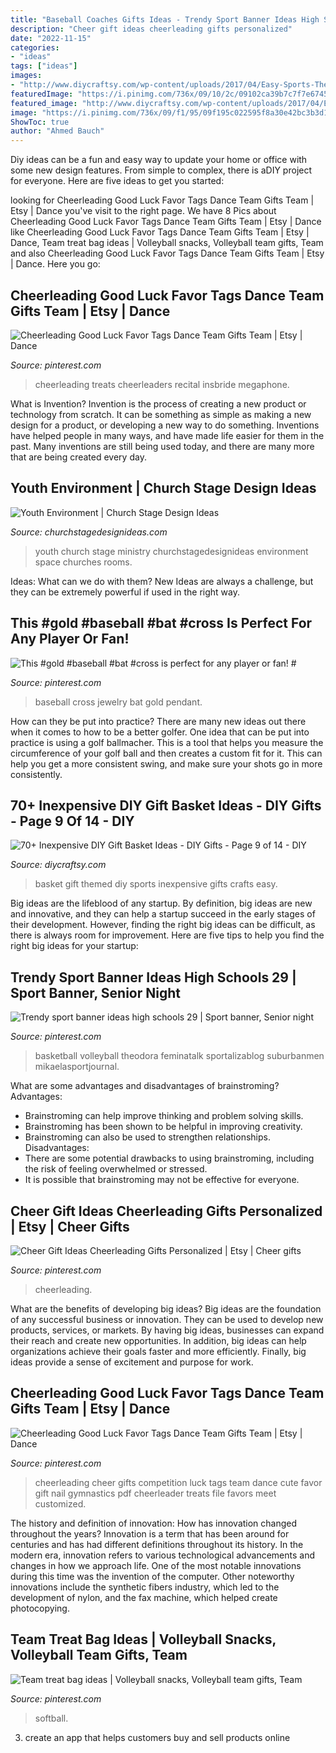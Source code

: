 ```yaml
---
title: "Baseball Coaches Gifts Ideas - Trendy Sport Banner Ideas High Schools 29"
description: "Cheer gift ideas cheerleading gifts personalized"
date: "2022-11-15"
categories:
- "ideas"
tags: ["ideas"]
images:
- "http://www.diycraftsy.com/wp-content/uploads/2017/04/Easy-Sports-Themed-Gift-Basket.jpg"
featuredImage: "https://i.pinimg.com/736x/09/10/2c/09102ca39b7c7f7e6745424fad9115eb--baseball-jewelry-baseball-bats.jpg"
featured_image: "http://www.diycraftsy.com/wp-content/uploads/2017/04/Easy-Sports-Themed-Gift-Basket.jpg"
image: "https://i.pinimg.com/736x/09/f1/95/09f195c022595f8a30e42bc3b3d1cf79.jpg"
ShowToc: true
author: "Ahmed Bauch"
---
```



Diy ideas can be a fun and easy way to update your home or office with some new design features. From simple to complex, there is aDIY project for everyone. Here are five ideas to get you started: 

	

		
looking for Cheerleading Good Luck Favor Tags Dance Team Gifts Team | Etsy | Dance you've visit to the right page. We have 8 Pics about Cheerleading Good Luck Favor Tags Dance Team Gifts Team | Etsy | Dance like Cheerleading Good Luck Favor Tags Dance Team Gifts Team | Etsy | Dance, Team treat bag ideas | Volleyball snacks, Volleyball team gifts, Team and also Cheerleading Good Luck Favor Tags Dance Team Gifts Team | Etsy | Dance. Here you go:
		
    
## Cheerleading Good Luck Favor Tags Dance Team Gifts Team | Etsy | Dance

<img loading=lazy src="https://i.pinimg.com/736x/09/f1/95/09f195c022595f8a30e42bc3b3d1cf79.jpg" onerror="this.onerror=null;this.src='https://tse4.mm.bing.net/th?id=OIP.P2-9LtAiscN3h211buWHmQHaJ3&amp;pid=15.1';" alt="Cheerleading Good Luck Favor Tags Dance Team Gifts Team | Etsy | Dance">

_Source: pinterest.com_

>cheerleading treats cheerleaders recital insbride megaphone. 

	

What is Invention?
Invention is the process of creating a new product or technology from scratch. It can be something as simple as making a new design for a product, or developing a new way to do something. Inventions have helped people in many ways, and have made life easier for them in the past. Many inventions are still being used today, and there are many more that are being created every day.

    
## Youth Environment | Church Stage Design Ideas

<img loading=lazy src="https://churchstagedesignideas.com/wp-content/uploads/2017/10/MM3_9247.jpg" onerror="this.onerror=null;this.src='https://tse4.mm.bing.net/th?id=OIP.EnFiIrlBaN4py15gh7ArFgHaE7&amp;pid=15.1';" alt="Youth Environment | Church Stage Design Ideas">

_Source: churchstagedesignideas.com_

>youth church stage ministry churchstagedesignideas environment space churches rooms. 

	

Ideas: What can we do with them?
New Ideas are always a challenge, but they can be extremely powerful if used in the right way.

    
## This #gold #baseball #bat #cross Is Perfect For Any Player Or Fan! #

<img loading=lazy src="https://i.pinimg.com/736x/09/10/2c/09102ca39b7c7f7e6745424fad9115eb--baseball-jewelry-baseball-bats.jpg" onerror="this.onerror=null;this.src='https://tse3.mm.bing.net/th?id=OIP.KOEG1GcyZ9Uou8S2yE9RtwHaJW&amp;pid=15.1';" alt="This #gold #baseball #bat #cross is perfect for any player or fan! #">

_Source: pinterest.com_

>baseball cross jewelry bat gold pendant. 

	

How can they be put into practice?
There are many new ideas out there when it comes to how to be a better golfer. One idea that can be put into practice is using a golf ballmacher. This is a tool that helps you measure the circumference of your golf ball and then creates a custom fit for it. This can help you get a more consistent swing, and make sure your shots go in more consistently.

    
## 70+ Inexpensive DIY Gift Basket Ideas - DIY Gifts - Page 9 Of 14 - DIY

<img loading=lazy src="http://www.diycraftsy.com/wp-content/uploads/2017/04/Easy-Sports-Themed-Gift-Basket.jpg" onerror="this.onerror=null;this.src='https://tse1.mm.bing.net/th?id=OIP.5sEB3p8XV7nptnGFz9oqKgHaLG&amp;pid=15.1';" alt="70+ Inexpensive DIY Gift Basket Ideas - DIY Gifts - Page 9 of 14 - DIY">

_Source: diycraftsy.com_

>basket gift themed diy sports inexpensive gifts crafts easy. 

	

Big ideas are the lifeblood of any startup. By definition, big ideas are new and innovative, and they can help a startup succeed in the early stages of their development. However, finding the right big ideas can be difficult, as there is always room for improvement. Here are five tips to help you find the right big ideas for your startup: 

    
## Trendy Sport Banner Ideas High Schools 29 | Sport Banner, Senior Night

<img loading=lazy src="https://i.pinimg.com/originals/52/76/50/52765014dcc5b757e55cc0c152204dd9.jpg" onerror="this.onerror=null;this.src='https://tse4.mm.bing.net/th?id=OIP.hadqs9-Xx32Z078asOFVtgAAAA&amp;pid=15.1';" alt="Trendy sport banner ideas high schools 29 | Sport banner, Senior night">

_Source: pinterest.com_

>basketball volleyball theodora feminatalk sportalizablog suburbanmen mikaelasportjournal. 

	

What are some advantages and disadvantages of brainstroming?
Advantages: 
- Brainstroming can help improve thinking and problem solving skills. 
- Brainstroming has been shown to be helpful in improving creativity. 
- Brainstroming can also be used to strengthen relationships.
Disadvantages: 
- There are some potential drawbacks to using brainstroming, including the risk of feeling overwhelmed or stressed. 
- It is possible that brainstroming may not be effective for everyone.

    
## Cheer Gift Ideas Cheerleading Gifts Personalized | Etsy | Cheer Gifts

<img loading=lazy src="https://i.pinimg.com/originals/f9/53/49/f9534962ce0662d10f12eebde8934492.jpg" onerror="this.onerror=null;this.src='https://tse4.mm.bing.net/th?id=OIP.aRRs7Jqp-zh2C5f39HEZkwHaKS&amp;pid=15.1';" alt="Cheer Gift Ideas Cheerleading Gifts Personalized | Etsy | Cheer gifts">

_Source: pinterest.com_

>cheerleading. 

	

What are the benefits of developing big ideas?
Big ideas are the foundation of any successful business or innovation. They can be used to develop new products, services, or markets. By having big ideas, businesses can expand their reach and create new opportunities. In addition, big ideas can help organizations achieve their goals faster and more efficiently. Finally, big ideas provide a sense of excitement and purpose for work.

    
## Cheerleading Good Luck Favor Tags Dance Team Gifts Team | Etsy | Dance

<img loading=lazy src="https://i.pinimg.com/736x/3b/a4/5b/3ba45b5867f284495ae691b056f70965.jpg" onerror="this.onerror=null;this.src='https://tse3.mm.bing.net/th?id=OIP.Uq76swRZ9sPqJRQkXQWgUgHaJ4&amp;pid=15.1';" alt="Cheerleading Good Luck Favor Tags Dance Team Gifts Team | Etsy | Dance">

_Source: pinterest.com_

>cheerleading cheer gifts competition luck tags team dance cute favor gift nail gymnastics pdf cheerleader treats file favors meet customized. 

	

The history and definition of innovation: How has innovation changed throughout the years?
Innovation is a term that has been around for centuries and has had different definitions throughout its history. In the modern era, innovation refers to various technological advancements and changes in how we approach life. One of the most notable innovations during this time was the invention of the computer. Other noteworthy innovations include the synthetic fibers industry, which led to the development of nylon, and the fax machine, which helped create photocopying.

    
## Team Treat Bag Ideas | Volleyball Snacks, Volleyball Team Gifts, Team

<img loading=lazy src="https://i.pinimg.com/736x/23/51/b9/2351b9b9212bfc98e952e5867ed57171.jpg" onerror="this.onerror=null;this.src='https://tse3.mm.bing.net/th?id=OIP.tkoNnPILtxYyKx1utbvkqwHaJ3&amp;pid=15.1';" alt="Team treat bag ideas | Volleyball snacks, Volleyball team gifts, Team">

_Source: pinterest.com_

>softball. 

	

3. create an app that helps customers buy and sell products online 

